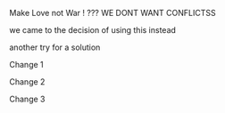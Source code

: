 Make Love not War ! ??? 
WE DONT WANT CONFLICTSS

we came to the decision of using this instead

another try for a solution

Change 1

Change 2

Change 3
